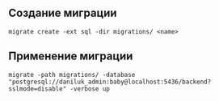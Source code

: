 ## Создание миграции
```
migrate create -ext sql -dir migrations/ <name>
```

## Применение миграции
```
migrate -path migrations/ -database "postgresql://daniluk_admin:baby@localhost:5436/backend?sslmode=disable" -verbose up
```